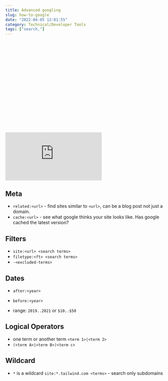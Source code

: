 ```yaml
---
title: Advanced googling
slug: how-to-google
date: "2022-04-05 12:01:55"
category: Technical/Developer Tools
tags: ["search,"]
---
```


<div className="relative mt-3" style="padding-top: 56.25%">
   <iframe
    loading="lazy"
    className="absolute inset-0 w-full h-full"
    src="https://youtube.com/embed/cEBkvm0-rg0"
    frameBorder="0"
    allow="autoplay; encrypted-media" allowFullScreen >
  </iframe>
</div>

## Meta

- `related:<url>` - find sites similar to `<url>`, can be a blog post not just a domain.
- `cache:<url>` - see what google thinks your site looks like. Has google cached the latest version?

## Filters

- `site:<url> <search terms>`
- `filetype:<ft> <search terms>`
- `-<excluded-terms>`

## Dates

- `after:<year>`
- `before:<year>`

- range: `2019..2021` or `$10..$50`

## Logical Operators

- one term or another term `<term 1>|<term 2>`
- `(<term A>|<term B>)<term c>`

## Wildcard

- `*` is a wildcard `site:*.tailwind.com <terms>` - search only subdomains
